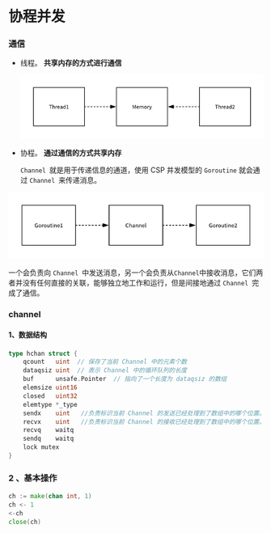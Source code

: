 # 协程并发
### 通信

- 线程。    **共享内存的方式进行通信**

  ![](../image/dev/golang/Golang-Channel-Share-Memory.png)

- 协程。   **通过通信的方式共享内存**

  `Channel `就是用于传递信息的通道，使用 CSP 并发模型的 `Goroutine` 就会通过 `Channel `来传递消息。

![](../image/dev/golang/Golang-Channel-CSP.png)

一个会负责向 `Channel `中发送消息，另一个会负责从` Channel `中接收消息，它们两者并没有任何直接的关联，能够独立地工作和运行，但是间接地通过 `Channel `完成了通信。

### channel

#### 1、数据结构

```go
type hchan struct {
    qcount   uint  // 保存了当前 Channel 中的元素个数
    dataqsiz uint  // 表示 Channel 中的循环队列的长度
    buf      unsafe.Pointer  // 指向了一个长度为 dataqsiz 的数组
    elemsize uint16
    closed   uint32
    elemtype *_type
    sendx    uint   //负责标识当前 Channel 的发送已经处理到了数组中的哪个位置。
    recvx    uint   //负责标识当前 Channel 的接收已经处理到了数组中的哪个位置。
    recvq    waitq
    sendq    waitq
    lock mutex
}
```

### 2 、基本操作

```go
ch := make(chan int, 1)
ch <- 1
<-ch
close(ch)
```





